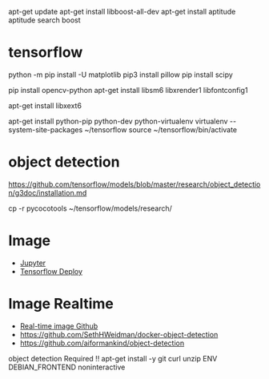 apt-get update
apt-get install libboost-all-dev
apt-get install aptitude
aptitude search boost

# tensorflow

python -m pip install -U matplotlib
pip3 install pillow
pip install scipy

pip install opencv-python
apt-get install libsm6 libxrender1 libfontconfig1

apt-get install libxext6

apt-get install python-pip python-dev python-virtualenv
virtualenv --system-site-packages ~/tensorflow
source ~/tensorflow/bin/activate

# object detection

https://github.com/tensorflow/models/blob/master/research/object_detection/g3doc/installation.md
<!-- apt-get install protobuf-compiler python-pil python-lxml
pip install jupyter
pip install matplotlib
wget https://github.com/google/protobuf/releases/download/v3.3.0/protoc-3.3.0-linux-x86_64.zip -->

cp -r pycocotools ~/tensorflow/models/research/

# Image

- [Jupyter]( https://towardsdatascience.com/tensorflow-object-detection-with-docker-from-scratch-5e015b639b0b)
- [Tensorflow Deploy](https://medium.com/@pierrepaci/deploy-tensorflow-object-detection-model-in-less-than-5-minutes-604e6bb0bb04)

# Image Realtime

- [Real-time image Github](https://github.com/datitran/object_detector_app)
- https://github.com/SethHWeidman/docker-object-detection
- https://github.com/aiformankind/object-detection

object detection Required !!
apt-get install -y git curl unzip
ENV DEBIAN_FRONTEND noninteractive 